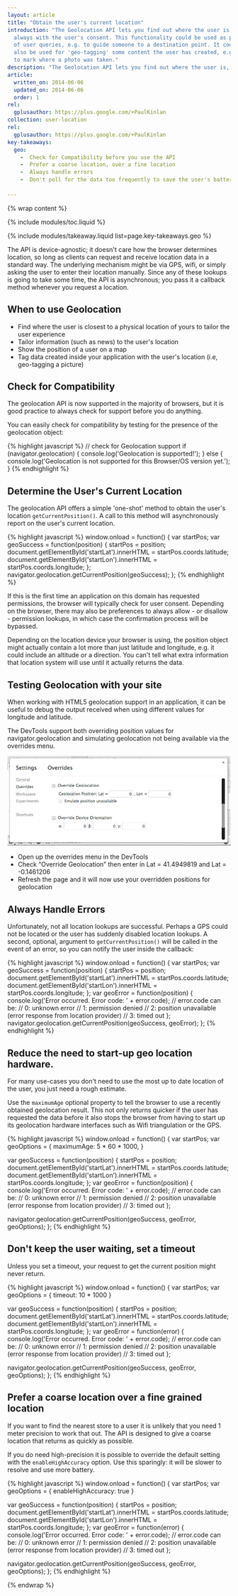 ```yaml
---
layout: article
title: "Obtain the user's current location"
introduction: "The Geolocation API lets you find out where the user is, 
  always with the user's consent. This functionality could be used as part 
  of user queries, e.g. to guide someone to a destination point. It could
  also be used for 'geo-tagging' some content the user has created, e.g. 
  to mark where a photo was taken."
description: "The Geolocation API lets you find out where the user is, always with the user's consent."
article:
  written_on: 2014-06-06
  updated_on: 2014-06-06
  order: 1
rel:
  gplusauthor: https://plus.google.com/+PaulKinlan
collection: user-location
rel:
  gplusauthor: https://plus.google.com/+PaulKinlan
key-takeaways:
  geo: 
    -  Check for Compatibility before you use the API
    -  Prefer a coarse location, over a fine location
    -  Always handle errors
    -  Don't poll for the data too frequently to save the user's battery

---
```


{% wrap content %}

{% include modules/toc.liquid %}

{% include modules/takeaway.liquid list=page.key-takeaways.geo %}

The API is device-agnostic; it doesn't care how the browser determines
location, so long as clients can request and receive location data in a
standard way. The underlying mechanism might be via GPS, wifi, or simply
asking the user to enter their location manually. Since any of these lookups
is going to take some time, the API is asynchronous; you pass it a callback
method whenever you request a location.

## When to use Geolocation

*  Find where the user is closest to a physical location of yours to tailor 
   the user experience
*  Tailor information (such as news) to the user's location
*  Show the position of a user on a map
*  Tag data created inside your application with the user's location 
   (i.e, geo-tagging a picture)


## Check for Compatibility

The geolocation API is now supported in the majority of browsers, but it is
good practice to always check for support before you do anything.

You can easily check for compatibility by testing for the presence of the
geolocation object:

{% highlight javascript %}
// check for Geolocation support
if (navigator.geolocation) {
  console.log('Geolocation is supported!');
}
else {
  console.log('Geolocation is not supported for this Browser/OS version yet.');
}
{% endhighlight %}

## Determine the User's Current Location

The geolocation API offers a simple 'one-shot' method to obtain the user's
location  `getCurrentPosition()`.  A call to this method will asynchronously
report on the user's  current location.

{% highlight javascript %}
window.onload = function() {
  var startPos;
  var geoSuccess = function(position) {
    startPos = position;
    document.getElementById('startLat').innerHTML = startPos.coords.latitude;
    document.getElementById('startLon').innerHTML = startPos.coords.longitude;
  };
  navigator.geolocation.getCurrentPosition(geoSuccess);
};
{% endhighlight %}

If this is the first time an application on this domain has requested
permissions, the browser will typically check for user consent. Depending on
the browser, there may also be preferences to always allow - or disallow -
permission lookups, in which case the confirmation process will be bypassed.

Depending on the location device your browser is using, the position object
might actually contain a lot more than just latitude and longitude, e.g. it
could include an altitude or a direction.  You can't tell what extra information
that location system will use until it actually returns the data.

## Testing Geolocation with your site

When working with HTML5 geolocation support in an application, it can be
useful to debug the output received when using different values for longitude
and latitude.

The DevTools support both overriding position values for navigator.geolocation
and simulating geolocation not being available via the overrides menu.

<img src="images/emulategeolocation.png">

*  Open up the overrides menu in the DevTools
*  Check “Override Geolocation” then enter in Lat = 41.4949819 and Lat = -0.1461206
*  Refresh the page and it will now use your overridden positions for geolocation

##  Always Handle Errors

Unfortunately, not all location lookups are successful. Perhaps a GPS could
not be located or the user has suddenly disabled location lookups. A second,
optional, argument to `getCurrentPosition()` will be called in the event of an
error, so you can notify the user inside the callback:

{% highlight javascript %}
window.onload = function() {
  var startPos;
  var geoSuccess = function(position) {
    startPos = position;
    document.getElementById('startLat').innerHTML = startPos.coords.latitude;
    document.getElementById('startLon').innerHTML = startPos.coords.longitude;
  };
  var geoError = function(position) {
    console.log('Error occurred. Error code: ' + error.code);
    // error.code can be:
    //   0: unknown error
    //   1: permission denied
    //   2: position unavailable (error response from location provider)
    //   3: timed out
  };
  navigator.geolocation.getCurrentPosition(geoSuccess, geoError);
};
{% endhighlight %}

## Reduce the need to start-up geo location hardware.

For many use-cases you don't need to use the most up to date location of the user,
you just need a rough estimate.

Use the `maximumAge` optional property to tell the browser to use a recently
obtained geolocation result.  This not only returns quicker if the user has
requested the data before it also stops the browser from having to start up
its geolocation hardware interfaces such as Wifi triangulation or the GPS.

{% highlight javascript %}
window.onload = function() {
  var startPos;
  var geoOptions = {
  	maximumAge: 5 * 60 * 1000,
  }

  var geoSuccess = function(position) {
    startPos = position;
    document.getElementById('startLat').innerHTML = startPos.coords.latitude;
    document.getElementById('startLon').innerHTML = startPos.coords.longitude;
  };
  var geoError = function(position) {
    console.log('Error occurred. Error code: ' + error.code);
    // error.code can be:
    //   0: unknown error
    //   1: permission denied
    //   2: position unavailable (error response from location provider)
    //   3: timed out
  };

  navigator.geolocation.getCurrentPosition(geoSuccess, geoError, geoOptions);
};
{% endhighlight %}

## Don't keep the user waiting, set a timeout

Unless you set a timeout, your request to get the current position might never return.

{% highlight javascript %}
window.onload = function() {
  var startPos;
  var geoOptions = {
     timeout: 10 * 1000
  }

  var geoSuccess = function(position) {
    startPos = position;
    document.getElementById('startLat').innerHTML = startPos.coords.latitude;
    document.getElementById('startLon').innerHTML = startPos.coords.longitude;
  };
  var geoError = function(error) {
    console.log('Error occurred. Error code: ' + error.code);
    // error.code can be:
    //   0: unknown error
    //   1: permission denied
    //   2: position unavailable (error response from location provider)
    //   3: timed out
  };

  navigator.geolocation.getCurrentPosition(geoSuccess, geoError, geoOptions);
};
{% endhighlight %}

## Prefer a coarse location over a fine grained location

If you want to find the nearest store to a user it is unlikely that you need
1 meter precision to  work that out.  The API is designed to give a coarse 
location that returns as quickly as possible.

If you do need high-precision it is possible to override the default setting
with the `enableHighAccuracy` option.  Use this sparingly: it will be slower
to resolve and use more battery.

{% highlight javascript %}
window.onload = function() {
  var startPos;
  var geoOptions = {
    enableHighAccuracy: true
  }

  var geoSuccess = function(position) {
    startPos = position;
    document.getElementById('startLat').innerHTML = startPos.coords.latitude;
    document.getElementById('startLon').innerHTML = startPos.coords.longitude;
  };
  var geoError = function(error) {
    console.log('Error occurred. Error code: ' + error.code);
    // error.code can be:
    //   0: unknown error
    //   1: permission denied
    //   2: position unavailable (error response from location provider)
    //   3: timed out
  };

  navigator.geolocation.getCurrentPosition(geoSuccess, geoError, geoOptions);
};
{% endhighlight %}


{% endwrap %}
